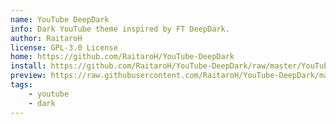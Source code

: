 ```yaml
---
name: YouTube DeepDark
info: Dark YouTube theme inspired by FT DeepDark.
author: RaitaroH
license: GPL-3.0 License
home: https://github.com/RaitaroH/YouTube-DeepDark
install: https://github.com/RaitaroH/YouTube-DeepDark/raw/master/YouTubeDeepDarkMaterial.user.css
preview: https://raw.githubusercontent.com/RaitaroH/YouTube-DeepDark/master/YT_Images/Colors.gif
tags:
    - youtube
    - dark
---
```

